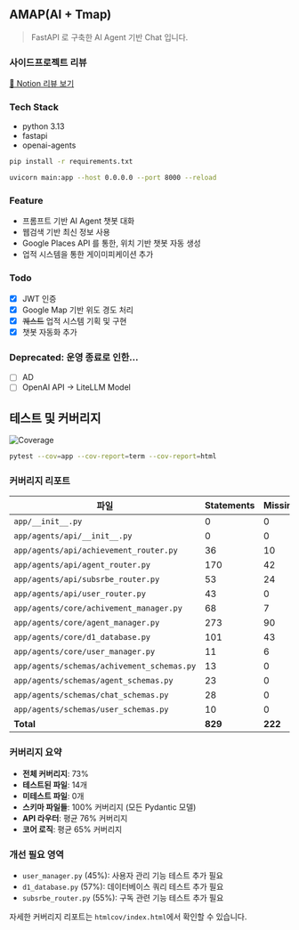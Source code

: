 ## AMAP(AI + Tmap)

> FastAPI 로 구축한 AI Agent 기반 Chat 입니다.

### 사이드프로젝트 리뷰
[📝 Notion 리뷰 보기](https://jadecon.notion.site/AMAP-AI-21640f9a6b7c800d898fc4d539dc5e29)


### Tech Stack

* python 3.13
* fastapi
* openai-agents


```bash
pip install -r requirements.txt
```

```bash
uvicorn main:app --host 0.0.0.0 --port 8000 --reload
```


### Feature
* 프롬프트 기반 AI Agent 챗봇 대화
* 웹검색 기반 최신 정보 사용
* Google Places API 를 통한, 위치 기반 챗봇 자동 생성
* 업적 시스템을 통한 게이미피케이션 추가


### Todo

- [X] JWT 인증
- [X] Google Map 기반 위도 경도 처리
- [x] ~~퀘스트~~ 업적 시스템 기획 및 구현
- [x] 챗봇 자동화 추가

### Deprecated: 운영 종료로 인한...
- [ ] AD
- [ ] OpenAI API -> LiteLLM Model 

## 테스트 및 커버리지

![Coverage](https://img.shields.io/badge/coverage-73%25-yellow)

```bash
pytest --cov=app --cov-report=term --cov-report=html
```

### 커버리지 리포트

| 파일 | Statements | Missing | Branches | Coverage |
|------|------------|---------|----------|----------|
| `app/__init__.py` | 0 | 0 | 0 | **100%** |
| `app/agents/api/__init__.py` | 0 | 0 | 0 | **100%** |
| `app/agents/api/achievement_router.py` | 36 | 10 | 0 | **72%** |
| `app/agents/api/agent_router.py` | 170 | 42 | 0 | **75%** |
| `app/agents/api/subsrbe_router.py` | 53 | 24 | 0 | **55%** |
| `app/agents/api/user_router.py` | 43 | 0 | 0 | **100%** |
| `app/agents/core/achivement_manager.py` | 68 | 7 | 0 | **90%** |
| `app/agents/core/agent_manager.py` | 273 | 90 | 0 | **67%** |
| `app/agents/core/d1_database.py` | 101 | 43 | 0 | **57%** |
| `app/agents/core/user_manager.py` | 11 | 6 | 0 | **45%** |
| `app/agents/schemas/achivement_schemas.py` | 13 | 0 | 0 | **100%** |
| `app/agents/schemas/agent_schemas.py` | 23 | 0 | 0 | **100%** |
| `app/agents/schemas/chat_schemas.py` | 28 | 0 | 0 | **100%** |
| `app/agents/schemas/user_schemas.py` | 10 | 0 | 0 | **100%** |
| **Total** | **829** | **222** | **0** | **73%** |

### 커버리지 요약

- **전체 커버리지**: 73%
- **테스트된 파일**: 14개
- **미테스트 파일**: 0개
- **스키마 파일들**: 100% 커버리지 (모든 Pydantic 모델)
- **API 라우터**: 평균 76% 커버리지
- **코어 로직**: 평균 65% 커버리지

### 개선 필요 영역

- `user_manager.py` (45%): 사용자 관리 기능 테스트 추가 필요
- `d1_database.py` (57%): 데이터베이스 쿼리 테스트 추가 필요
- `subsrbe_router.py` (55%): 구독 관련 기능 테스트 추가 필요

자세한 커버리지 리포트는 `htmlcov/index.html`에서 확인할 수 있습니다.

